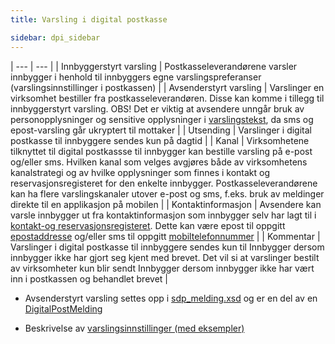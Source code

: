 ```yaml
---
title: Varsling i digital postkasse

sidebar: dpi_sidebar
---
```




| --- | --- |
| Innbyggerstyrt varsling | Postkasseleverandørene varsler innbygger i henhold til innbyggers egne varslingspreferanser (varslingsinnstillinger i postkassen) |
| Avsenderstyrt varsling | Varslinger en virksomhet bestiller fra postkasseleverandøren. Disse kan komme i tillegg til innbyggerstyrt varsling. OBS! Det er viktig at avsendere unngår bruk av personopplysninger og sensitive opplysninger i [varslingstekst]({{site.baseurl}}/docs/resources/begrep/sikkerDigitalPost/begrep/varslingsTekst), da sms og epost-varsling går ukryptert til mottaker |
| Utsending | Varslinger i digital postkasse til innbyggere sendes kun på dagtid |
| Kanal | Virksomhetene tilknyttet til digital postkassse til innbygger kan bestille varsling på e-post og/eller sms. Hvilken kanal som velges avgjøres både av virksomhetens kanalstrategi og av hvilke opplysninger som finnes i kontakt og reservasjonsregisteret for den enkelte innbygger. Postkasseleverandørene kan ha flere varslingskanaler utover e-post og sms, f.eks. bruk av meldinger direkte til en applikasjon på mobilen |
| Kontaktinformasjon | Avsendere kan varsle innbygger ut fra kontaktinformasjon som innbygger selv har lagt til i [kontakt-og reservasjonsregisteret]({{site.baseurl}}/docs/kontaktregisteret/krr_index). Dette kan være epost til oppgitt [epostaddresse]({{site.baseurl}}/docs/resources/begrep/oppslagstjenesten/Epostadresse) og/eller sms til oppgitt [mobiltelefonnummer]({{site.baseurl}}/docs/resources/begrep/felles/mobiltelefonnummer) |
| Kommentar | Varslinger i digital postkasse til innbyggere sendes kun til Innbygger dersom innbygger ikke har gjort seg kjent med brevet. Det vil si at varslinger bestilt av virksomheter kun blir sendt Innbygger dersom innbygger ikke har vært inn i postkassen og behandlet brevet |

<!--- 
- [Når skal avsendere varsle innbygger om digitale forsendelser?](https://samarbeid.difi.no/felleslosninger/digital-postkasse-til-innbyggere/dokumentasjon/hvordan-skal-jeg-bruke-varsling-i-digital-postkasse) (artikkel i samarbeidsportalen)
 --->
 
- Avsenderstyrt varsling settes opp i [sdp_melding.xsd]({{site.baseurl}}/docs/resources/begrep/sikkerDigitalPost/xsd/sdp_skjema) og er en del av en [DigitalPostMelding]({{site.baseurl}}/docs/resources/begrep/sikkerDigitalPost/meldinger/DigitalPostMelding)

- Beskrivelse av [varslingsinnstillinger (med eksempler)]({{site.baseurl}}/docs/resources/begrep/sikkerDigitalPost/begrep/Varsler)




